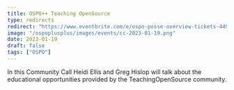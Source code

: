 ```yaml
---
title: OSPO++ Teaching OpenSource
type: redirects
redirect: "https://www.eventbrite.com/e/ospo-posse-overview-tickets-449451681077"
image: "/ospoplusplus/images/events/cc-2023-01-19.png"
date: 2023-01-19
draft: false
tags: ["OSPO"]
---
```

In this Community Call Heidi Ellis and Greg Hislop will talk about the educational opportunities provided by the TeachingOpenSource community.